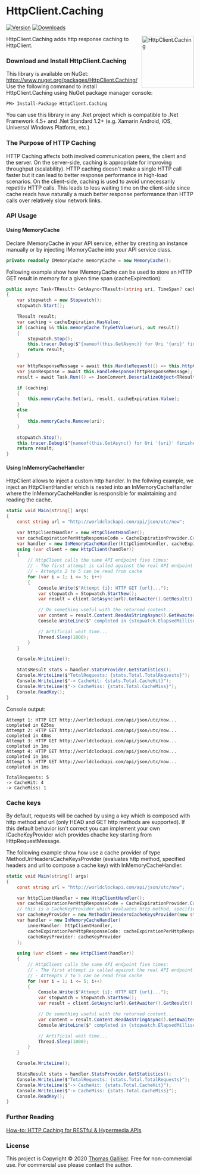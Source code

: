 # HttpClient.Caching
[![Version](https://img.shields.io/nuget/v/HttpClient.Caching.svg)](https://www.nuget.org/packages/HttpClient.Caching)  [![Downloads](https://img.shields.io/nuget/dt/HttpClient.Caching.svg)](https://www.nuget.org/packages/HttpClient.Caching)

<img src="https://raw.githubusercontent.com/thomasgalliker/HttpClient.Caching/master/logo.png" alt="HttpClient.Caching" align="right" width=140>
HttpClient.Caching adds http response caching to HttpClient.

### Download and Install HttpClient.Caching
This library is available on NuGet: https://www.nuget.org/packages/HttpClient.Caching/
Use the following command to install HttpClient.Caching using NuGet package manager console:

    PM> Install-Package HttpClient.Caching

You can use this library in any .Net project which is compatible to .Net Framework 4.5+ and .Net Standard 1.2+ (e.g. Xamarin Android, iOS, Universal Windows Platform, etc.)

### The Purpose of HTTP Caching
HTTP Caching affects both involved communication peers, the client and the server. On the server-side, caching is appropriate for improving throughput (scalability). HTTP caching doesn't make a single HTTP call faster but it can lead to better response performance in high-load scenarios. On the client-side, caching is used to avoid unnecessarily repetitiv HTTP calls. This leads to less waiting time on the client-side since cache reads have naturally a much better response performance than HTTP calls over relatively slow network links.

### API Usage
#### Using MemoryCache
Declare IMemoryCache in your API service, either by creating an instance manually or by injecting IMemoryCache into your API service class.
```C#
private readonly IMemoryCache memoryCache = new MemoryCache();
```

Following example show how IMemoryCache can be used to store an HTTP GET result in memory for a given time span (cacheExpirection):
```C#
public async Task<TResult> GetAsync<TResult>(string uri, TimeSpan? cacheExpiration = null)
{
    var stopwatch = new Stopwatch();
    stopwatch.Start();

    TResult result;
    var caching = cacheExpiration.HasValue;
    if (caching && this.memoryCache.TryGetValue(uri, out result))
    {
        stopwatch.Stop();
        this.tracer.Debug($"{nameof(this.GetAsync)} for Uri '{uri}' finished in {stopwatch.Elapsed.ToSecondsString()} (caching=true)");
        return result;
    }

    var httpResponseMessage = await this.HandleRequest(() => this.httpClient.GetAsync(uri));
    var jsonResponse = await this.HandleResponse(httpResponseMessage);
    result = await Task.Run(() => JsonConvert.DeserializeObject<TResult>(jsonResponse, this.serializerSettings));

    if (caching)
    {
        this.memoryCache.Set(uri, result, cacheExpiration.Value);
    }
    else
    {
        this.memoryCache.Remove(uri);
    }

    stopwatch.Stop();
    this.tracer.Debug($"{nameof(this.GetAsync)} for Uri '{uri}' finished in {stopwatch.Elapsed.ToSecondsString()}");
    return result;
}
```

#### Using InMemoryCacheHandler
HttpClient allows to inject a custom http handler. In the follwing example, we inject an HttpClientHandler which is nested into an InMemoryCacheHandler where the InMemoryCacheHandler is responsible for maintaining and reading the cache.
```C#
static void Main(string[] args)
{
    const string url = "http://worldclockapi.com/api/json/utc/now";

    var httpClientHandler = new HttpClientHandler();
    var cacheExpirationPerHttpResponseCode = CacheExpirationProvider.CreateSimple(TimeSpan.FromSeconds(60), TimeSpan.FromSeconds(10), TimeSpan.FromSeconds(5));
    var handler = new InMemoryCacheHandler(httpClientHandler, cacheExpirationPerHttpResponseCode);
    using (var client = new HttpClient(handler))
    {
        // HttpClient calls the same API endpoint five times:
        // - The first attempt is called against the real API endpoint since no cache is available
        // - Attempts 2 to 5 can be read from cache
        for (var i = 1; i <= 5; i++)
        {
            Console.Write($"Attempt {i}: HTTP GET {url}...");
            var stopwatch = Stopwatch.StartNew();
            var result = client.GetAsync(url).GetAwaiter().GetResult();

            // Do something useful with the returned content...
            var content = result.Content.ReadAsStringAsync().GetAwaiter().GetResult();
            Console.WriteLine($" completed in {stopwatch.ElapsedMilliseconds}ms");

            // Artificial wait time...
            Thread.Sleep(1000);
        }
    }

    Console.WriteLine();

    StatsResult stats = handler.StatsProvider.GetStatistics();
    Console.WriteLine($"TotalRequests: {stats.Total.TotalRequests}");
    Console.WriteLine($"-> CacheHit: {stats.Total.CacheHit}");
    Console.WriteLine($"-> CacheMiss: {stats.Total.CacheMiss}");
    Console.ReadKey();
}
```

Console output:
```
Attempt 1: HTTP GET http://worldclockapi.com/api/json/utc/now... completed in 625ms
Attempt 2: HTTP GET http://worldclockapi.com/api/json/utc/now... completed in 48ms
Attempt 3: HTTP GET http://worldclockapi.com/api/json/utc/now... completed in 1ms
Attempt 4: HTTP GET http://worldclockapi.com/api/json/utc/now... completed in 1ms
Attempt 5: HTTP GET http://worldclockapi.com/api/json/utc/now... completed in 1ms

TotalRequests: 5
-> CacheHit: 4
-> CacheMiss: 1
```

### Cache keys

By default, requests will be cached by using a key which is composed with http method and url (only HEAD and GET http methods are supported).
If this default behavior isn't correct you can implement your own ICacheKeyProvider wich provides chache key starting from HttpRequestMessage.

The following example show how use a cache provider of type MethodUriHeadersCacheKeysProvider (evaluates http method, specified headers and url to compose a cache key)
with InMemoryCacheHandler.
```C#
static void Main(string[] args)
{
    const string url = "http://worldclockapi.com/api/json/utc/now";

    var httpClientHandler = new HttpClientHandler();
    var cacheExpirationPerHttpResponseCode = CacheExpirationProvider.CreateSimple(TimeSpan.FromSeconds(60), TimeSpan.FromSeconds(10), TimeSpan.FromSeconds(5));
    // this is a CacheKeyProvider which evaluates http method, specified headers and url to compose a key
    var cacheKeyProvider = new MethodUriHeadersCacheKeysProvider(new string[] { "FIRST-HEADER", "SECOND-HEADER" });
    var handler = new InMemoryCacheHandler(
        innerHandler: httpClientHandler,
        cacheExpirationPerHttpResponseCode: cacheExpirationPerHttpResponseCode,
        cacheKeysProvider: cacheKeyProvider
    );
    
    using (var client = new HttpClient(handler))
    {
        // HttpClient calls the same API endpoint five times:
        // - The first attempt is called against the real API endpoint since no cache is available
        // - Attempts 2 to 5 can be read from cache
        for (var i = 1; i <= 5; i++)
        {
            Console.Write($"Attempt {i}: HTTP GET {url}...");
            var stopwatch = Stopwatch.StartNew();
            var result = client.GetAsync(url).GetAwaiter().GetResult();

            // Do something useful with the returned content...
            var content = result.Content.ReadAsStringAsync().GetAwaiter().GetResult();
            Console.WriteLine($" completed in {stopwatch.ElapsedMilliseconds}ms");

            // Artificial wait time...
            Thread.Sleep(1000);
        }
    }

    Console.WriteLine();

    StatsResult stats = handler.StatsProvider.GetStatistics();
    Console.WriteLine($"TotalRequests: {stats.Total.TotalRequests}");
    Console.WriteLine($"-> CacheHit: {stats.Total.CacheHit}");
    Console.WriteLine($"-> CacheMiss: {stats.Total.CacheMiss}");
    Console.ReadKey();
}
```


### Further Reading
[How-to: HTTP Caching for RESTful & Hypermedia APIs](https://www.apiacademy.co/articles/2015/12/how-to-http-caching-for-restful-hypermedia-apis)

### License
This project is Copyright &copy; 2020 [Thomas Galliker](https://ch.linkedin.com/in/thomasgalliker). Free for non-commercial use. For commercial use please contact the author.

